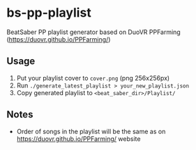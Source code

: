 # bs-pp-playlist
BeatSaber PP playlist generator based on DuoVR PPFarming (https://duovr.github.io/PPFarming/)

## Usage
1. Put your playlist cover to `cover.png` (png 256x256px)
2. Run `./generate_latest_playlist > your_new_playlist.json`
3. Copy generated playlist to `<beat_saber_dir>/Playlist/`

## Notes
* Order of songs in the playlist will be the same as on https://duovr.github.io/PPFarming/ website
